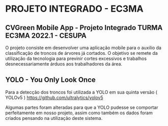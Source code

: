 # PROJETO INTEGRADO - EC3MA
## CVGreen Mobile App -  Projeto Integrado TURMA EC3MA 2022.1 - CESUPA

O projeto consiste em desenvolver uma aplicação mobile para o  auxilio da classificação de troncos de árvores já cortados. O objetivo se remete da utilização da tecnologia para previnir cortes  excessivos e trabalhos desnecessariamente árduos aos trabalhadores da área.

## YOLO - You Only Look Once
Para a detecção dos troncos foi utilizada a YOLO em sua quinta versão ( YOLOv5 )
https://github.com/ultralytics/yolov5

Algumas partes foram alteradas para que a YOLO pudesse se comportar perfeitamente em nosso projeto,
assim como também os dados foram criados pensando na utilização deste sistema.
